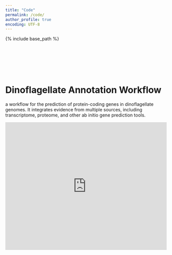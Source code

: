 ```yaml
---
title: "Code"
permalink: /code/
author_profile: true
encoding: UTF-8
---
```


{% include base_path %}

<style>
ul {
  list-style-type: none;
}
</style>

<br/><br/>

<div class="github-card" data-github="TimothyStephens" data-width="500" data-height="300" data-theme="medium"></div>
<script src="//cdn.jsdelivr.net/github-cards/latest/widget.js"></script>

<br/><br/>

# Dinoflagellate Annotation Workflow
a workflow for the prediction of protein-coding genes in dinoflagellate genomes. It integrates evidence from multiple sources, including transcriptome, proteome, and other ab initio gene prediction tools.
<iframe src="https://TimothyStephens.github.io/Dinoflagellate_Annotation_Workflow" width="100%" height="400" frameborder="0" scrolling="no"></iframe>
<br/><br/>

<div class="github-card" data-github="TimothyStephens/Dinoflagellate_Annotation_Workflow" data-width="500" data-height="300" data-theme="medium"></div>
<script src="//cdn.jsdelivr.net/github-cards/latest/widget.js"></script>

